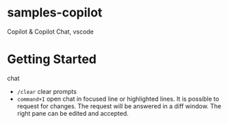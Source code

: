 # samples-copilot

Copilot &amp; Copilot Chat, vscode

# Getting Started

chat

- `/clear` clear prompts
- `command+I` open chat in focused line or highlighted lines. It is possible to request for changes. The request will be answered in a diff window. The right pane can be edited and accepted.
